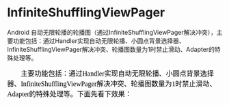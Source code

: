 # InfiniteShufflingViewPager
Android 自动无限轮播的轮播图（通过InfiniteShufflingViewPager解决冲突），主要功能包括：通过Handler实现自动无限轮播、小圆点背景选择器、InfiniteShufflingViewPager解决冲突、轮播图数量为1时禁止滑动、Adapter的特殊处理等。
<div style="color:rgb(0,0,0);font-family:'微软雅黑';font-size:14px;"><span style="font-size:16px;">&nbsp;&nbsp; &nbsp;&nbsp; &nbsp; 主要功能包括：通过Handler实现自动无限轮播、小圆点背景选择器、InfiniteShufflingViewPager解决冲突、轮播图数量为1时禁止滑动、Adapter的特殊处理等。下面先看下效果：<br></span></div>
<p>&nbsp;&nbsp;&nbsp;&nbsp;&nbsp;&nbsp;&nbsp;&nbsp;<img src="https://img-blog.csdn.net/20180710164201658?watermark/2/text/aHR0cHM6Ly9ibG9nLmNzZG4ubmV0L3FxOTQxMjYzMDEz/font/5a6L5L2T/fontsize/400/fill/I0JBQkFCMA==/dissolve/70" alt=""></p>

